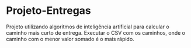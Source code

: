 # Projeto-Entregas

Projeto utilizando algoritmos de inteligência artificial para calcular o caminho mais curto de entrega.
Executar o CSV com os caminhos, onde o caminho com o menor valor somado é o mais rápido. 
